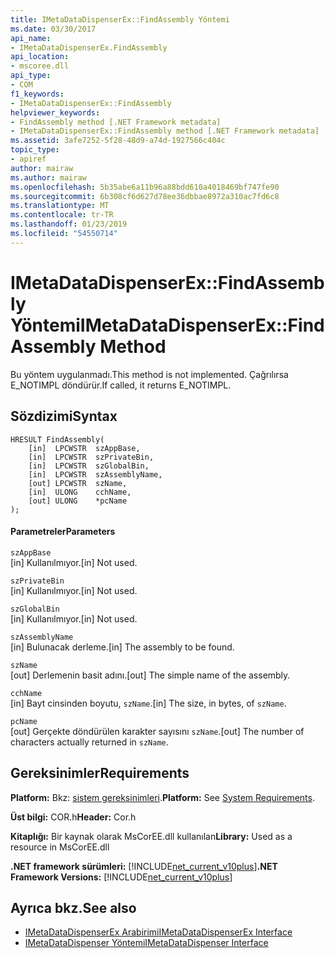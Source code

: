 ```yaml
---
title: IMetaDataDispenserEx::FindAssembly Yöntemi
ms.date: 03/30/2017
api_name:
- IMetaDataDispenserEx.FindAssembly
api_location:
- mscoree.dll
api_type:
- COM
f1_keywords:
- IMetaDataDispenserEx::FindAssembly
helpviewer_keywords:
- FindAssembly method [.NET Framework metadata]
- IMetaDataDispenserEx::FindAssembly method [.NET Framework metadata]
ms.assetid: 3afe7252-5f28-48d9-a74d-1927566c404c
topic_type:
- apiref
author: mairaw
ms.author: mairaw
ms.openlocfilehash: 5b35abe6a11b96a88bdd610a4018469bf747fe90
ms.sourcegitcommit: 6b308cf6d627d78ee36dbbae8972a310ac7fd6c8
ms.translationtype: MT
ms.contentlocale: tr-TR
ms.lasthandoff: 01/23/2019
ms.locfileid: "54550714"
---
```

# <a name="imetadatadispenserexfindassembly-method"></a><span data-ttu-id="79f97-102">IMetaDataDispenserEx::FindAssembly Yöntemi</span><span class="sxs-lookup"><span data-stu-id="79f97-102">IMetaDataDispenserEx::FindAssembly Method</span></span>
<span data-ttu-id="79f97-103">Bu yöntem uygulanmadı.</span><span class="sxs-lookup"><span data-stu-id="79f97-103">This method is not implemented.</span></span> <span data-ttu-id="79f97-104">Çağrılırsa E_NOTIMPL döndürür.</span><span class="sxs-lookup"><span data-stu-id="79f97-104">If called, it returns E_NOTIMPL.</span></span>  
  
## <a name="syntax"></a><span data-ttu-id="79f97-105">Sözdizimi</span><span class="sxs-lookup"><span data-stu-id="79f97-105">Syntax</span></span>  
  
```  
HRESULT FindAssembly(  
    [in]  LPCWSTR  szAppBase,  
    [in]  LPCWSTR  szPrivateBin,  
    [in]  LPCWSTR  szGlobalBin,  
    [in]  LPCWSTR  szAssemblyName,  
    [out] LPCWSTR  szName,  
    [in]  ULONG    cchName,  
    [out] ULONG    *pcName  
);  
```  
  
#### <a name="parameters"></a><span data-ttu-id="79f97-106">Parametreler</span><span class="sxs-lookup"><span data-stu-id="79f97-106">Parameters</span></span>  
 `szAppBase`  
 <span data-ttu-id="79f97-107">[in] Kullanılmıyor.</span><span class="sxs-lookup"><span data-stu-id="79f97-107">[in] Not used.</span></span>  
  
 `szPrivateBin`  
 <span data-ttu-id="79f97-108">[in] Kullanılmıyor.</span><span class="sxs-lookup"><span data-stu-id="79f97-108">[in] Not used.</span></span>  
  
 `szGlobalBin`  
 <span data-ttu-id="79f97-109">[in] Kullanılmıyor.</span><span class="sxs-lookup"><span data-stu-id="79f97-109">[in] Not used.</span></span>  
  
 `szAssemblyName`  
 <span data-ttu-id="79f97-110">[in] Bulunacak derleme.</span><span class="sxs-lookup"><span data-stu-id="79f97-110">[in] The assembly to be found.</span></span>  
  
 `szName`  
 <span data-ttu-id="79f97-111">[out] Derlemenin basit adını.</span><span class="sxs-lookup"><span data-stu-id="79f97-111">[out] The simple name of the assembly.</span></span>  
  
 `cchName`  
 <span data-ttu-id="79f97-112">[in] Bayt cinsinden boyutu, `szName`.</span><span class="sxs-lookup"><span data-stu-id="79f97-112">[in] The size, in bytes, of `szName`.</span></span>  
  
 `pcName`  
 <span data-ttu-id="79f97-113">[out] Gerçekte döndürülen karakter sayısını `szName`.</span><span class="sxs-lookup"><span data-stu-id="79f97-113">[out] The number of characters actually returned in `szName`.</span></span>  
  
## <a name="requirements"></a><span data-ttu-id="79f97-114">Gereksinimler</span><span class="sxs-lookup"><span data-stu-id="79f97-114">Requirements</span></span>  
 <span data-ttu-id="79f97-115">**Platform:** Bkz: [sistem gereksinimleri](../../../../docs/framework/get-started/system-requirements.md).</span><span class="sxs-lookup"><span data-stu-id="79f97-115">**Platform:** See [System Requirements](../../../../docs/framework/get-started/system-requirements.md).</span></span>  
  
 <span data-ttu-id="79f97-116">**Üst bilgi:** COR.h</span><span class="sxs-lookup"><span data-stu-id="79f97-116">**Header:** Cor.h</span></span>  
  
 <span data-ttu-id="79f97-117">**Kitaplığı:** Bir kaynak olarak MsCorEE.dll kullanılan</span><span class="sxs-lookup"><span data-stu-id="79f97-117">**Library:** Used as a resource in MsCorEE.dll</span></span>  
  
 <span data-ttu-id="79f97-118">**.NET framework sürümleri:** [!INCLUDE[net_current_v10plus](../../../../includes/net-current-v10plus-md.md)]</span><span class="sxs-lookup"><span data-stu-id="79f97-118">**.NET Framework Versions:** [!INCLUDE[net_current_v10plus](../../../../includes/net-current-v10plus-md.md)]</span></span>  
  
## <a name="see-also"></a><span data-ttu-id="79f97-119">Ayrıca bkz.</span><span class="sxs-lookup"><span data-stu-id="79f97-119">See also</span></span>
- [<span data-ttu-id="79f97-120">IMetaDataDispenserEx Arabirimi</span><span class="sxs-lookup"><span data-stu-id="79f97-120">IMetaDataDispenserEx Interface</span></span>](../../../../docs/framework/unmanaged-api/metadata/imetadatadispenserex-interface.md)
- [<span data-ttu-id="79f97-121">IMetaDataDispenser Yöntemi</span><span class="sxs-lookup"><span data-stu-id="79f97-121">IMetaDataDispenser Interface</span></span>](../../../../docs/framework/unmanaged-api/metadata/imetadatadispenser-interface.md)
